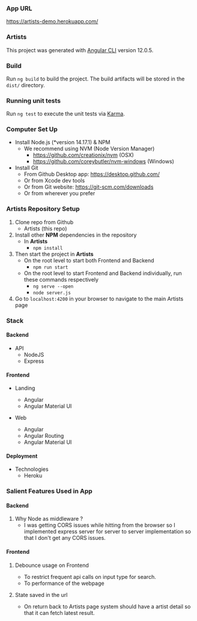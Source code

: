 ### App URL
https://artists-demo.herokuapp.com/
### Artists
This project was generated with [Angular CLI](https://github.com/angular/angular-cli) version 12.0.5.
### Build

Run `ng build` to build the project. The build artifacts will be stored in the `dist/` directory.

### Running unit tests

Run `ng test` to execute the unit tests via [Karma](https://karma-runner.github.io).
### Computer Set Up

- Install Node.js (*version 14.17.1) & NPM
    - We recommend using NVM (Node Version Manager)
        - <https://github.com/creationix/nvm> (OSX)
        - <https://github.com/coreybutler/nvm-windows> (Windows)
- Install Git
    - From Github Desktop app: <https://desktop.github.com/>
    - Or from Xcode dev tools
    - Or from Git website: <https://git-scm.com/downloads>
    - Or from wherever you prefer
### Artists Repository Setup

1. Clone repo from Github
    - Artists (this repo)
2. Install other **NPM** dependencies in the repository
	- In **Artists** 
	  - `npm install`
3. Then start the project in **Artists**
	- On the root level to start both Frontend and Backend
	    - `npm run start`
    - On the root level to start Frontend and Backend individually, run these commands respectively
        - `ng serve --open`
        - `node server.js`
4. Go to `localhost:4200` in your browser to navigate to the main Artists page
### Stack

#### Backend

- API
  - NodeJS
  - Express

#### Frontend

- Landing
  - Angular
  - Angular Material UI

- Web
  - Angular
  - Angular Routing
  - Angular Material UI

#### Deployment

- Technologies
  - Heroku

### Salient Features Used in App

#### Backend

1. Why Node as middleware ? 
    - I was getting CORS issues while hitting from the browser so I implemented express server for server to server implementation so that I don't get any CORS issues.

#### Frontend

1. Debounce usage on Frontend
    - To restrict frequent api calls on input type for search.
    - To performance of the webpage

2.  State saved in the url
    - On return back to Artists page system should have a artist detail so that it can fetch latest result.

